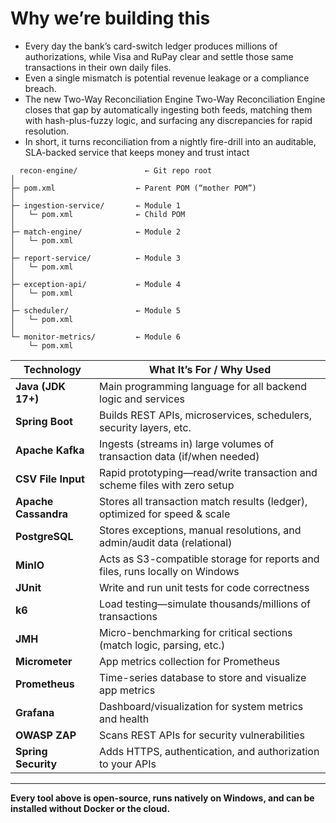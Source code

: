 # Why we’re building this

- Every day the bank’s card-switch ledger produces millions of authorizations, while Visa and RuPay clear and settle those same transactions in their own daily files.
- Even a single mismatch is potential revenue leakage or a compliance breach.
- The new Two-Way Reconciliation Engine Two-Way Reconciliation Engine closes that gap by automatically ingesting both
  feeds, matching them with hash-plus-fuzzy logic, and surfacing any discrepancies for rapid resolution.
- In short, it turns reconciliation from a nightly fire-drill into an
  auditable, SLA-backed service that keeps money and trust intact

```
  recon-engine/               ← Git repo root
│  
├─ pom.xml                  ← Parent POM (“mother POM”)
│  
├─ ingestion-service/       ← Module 1
│   └─ pom.xml              ← Child POM
│  
├─ match-engine/            ← Module 2
│   └─ pom.xml
│  
├─ report-service/          ← Module 3
│   └─ pom.xml
│  
├─ exception-api/           ← Module 4
│   └─ pom.xml
│  
├─ scheduler/               ← Module 5
│   └─ pom.xml
│  
└─ monitor-metrics/         ← Module 6
    └─ pom.xml

```

| **Technology** | **What It’s For / Why Used** |
| --- | --- |
| **Java (JDK 17+)** | Main programming language for all backend logic and services |
| **Spring Boot** | Builds REST APIs, microservices, schedulers, security layers, etc. |
| **Apache Kafka** | Ingests (streams in) large volumes of transaction data (if/when needed) |
| **CSV File Input** | Rapid prototyping—read/write transaction and scheme files with zero setup |
| **Apache Cassandra** | Stores all transaction match results (ledger), optimized for speed & scale |
| **PostgreSQL** | Stores exceptions, manual resolutions, and admin/audit data (relational) |
| **MinIO** | Acts as S3-compatible storage for reports and files, runs locally on Windows |
| **JUnit** | Write and run unit tests for code correctness |
| **k6** | Load testing—simulate thousands/millions of transactions |
| **JMH** | Micro-benchmarking for critical sections (match logic, parsing, etc.) |
| **Micrometer** | App metrics collection for Prometheus |
| **Prometheus** | Time-series database to store and visualize app metrics |
| **Grafana** | Dashboard/visualization for system metrics and health |
| **OWASP ZAP** | Scans REST APIs for security vulnerabilities |
| **Spring Security** | Adds HTTPS, authentication, and authorization to your APIs |

---

**Every tool above is open-source, runs natively on Windows, and can be installed without Docker or the cloud.**
